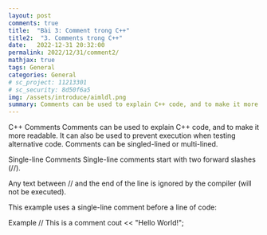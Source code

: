 ```yaml
---
layout: post
comments: true
title:  "Bài 3: Comment trong C++"
title2:  "3. Comments trong C++"
date:   2022-12-31 20:32:00
permalink: 2022/12/31/comment2/
mathjax: true
tags: General
categories: General
# sc_project: 11213301
# sc_security: 8d50f6a5
img: /assets/introduce/aimldl.png
summary: Comments can be used to explain C++ code, and to make it more readable. It can also be used to prevent execution when testing
---
```



C++ Comments
Comments can be used to explain C++ code, and to make it more readable. It can also be used to prevent execution when testing alternative code. Comments can be singled-lined or multi-lined.

Single-line Comments
Single-line comments start with two forward slashes (//).

Any text between // and the end of the line is ignored by the compiler (will not be executed).

This example uses a single-line comment before a line of code:

Example
// This is a comment
cout << "Hello World!";
